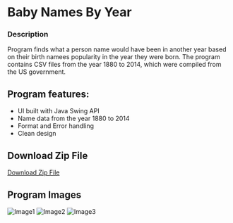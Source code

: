# Baby Names By Year

### Description
Program finds what a person name would have been in another year based on their birth namees popularity in the year they were born. The program contains CSV files from the year 1880 to 2014, which were compiled from the US government.

## Program features:
* UI built with Java Swing API
* Name data from the year 1880 to 2014
* Format and Error handling
* Clean design

## Download Zip File
<a href="baby_names_miniProject.zip" download>Download Zip File</a>

## Program Images

![Image1](https://zevyirmiyahu.github.io/images/Baby_Names_Images/BabyNamesScreen1.png)
![Image2](https://zevyirmiyahu.github.io/images/Baby_Names_Images/BabyNamesScreen2.png)
![Image3](https://zevyirmiyahu.github.io/images/Baby_Names_Images/BabyNamesScreen3.png)
